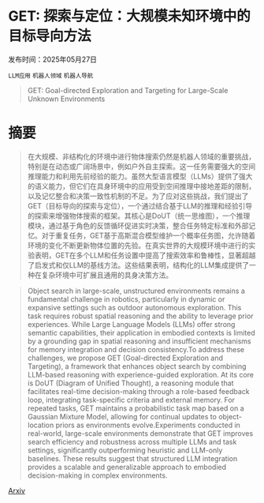 # GET: 探索与定位：大规模未知环境中的目标导向方法

发布时间：2025年05月27日

`LLM应用` `机器人领域` `机器人导航`

> GET: Goal-directed Exploration and Targeting for Large-Scale Unknown Environments

# 摘要

> 在大规模、非结构化的环境中进行物体搜索仍然是机器人领域的重要挑战，特别是在动态或广阔场景中，例如户外自主探索。这一任务需要强大的空间推理能力和利用先前经验的能力。虽然大型语言模型（LLMs）提供了强大的语义能力，但它们在具身环境中的应用受到空间推理中接地差距的限制，以及记忆整合和决策一致性机制的不足。为了应对这些挑战，我们提出了GET（目标导向的探索与定位），一个通过结合基于LLM的推理和经验引导的探索来增强物体搜索的框架。其核心是DoUT（统一思维图），一个推理模块，通过基于角色的反馈循环促进实时决策，整合任务特定标准和外部记忆。对于重复任务，GET基于高斯混合模型维护一个概率任务图，允许随着环境的变化不断更新物体位置的先验。在真实世界的大规模环境中进行的实验表明，GET在多个LLM和任务设置中提高了搜索效率和鲁棒性，显著超越了启发式和仅LLM的基线方法。这些结果表明，结构化的LLM集成提供了一种在复杂环境中可扩展且通用的具身决策方法。

> Object search in large-scale, unstructured environments remains a fundamental challenge in robotics, particularly in dynamic or expansive settings such as outdoor autonomous exploration. This task requires robust spatial reasoning and the ability to leverage prior experiences. While Large Language Models (LLMs) offer strong semantic capabilities, their application in embodied contexts is limited by a grounding gap in spatial reasoning and insufficient mechanisms for memory integration and decision consistency.To address these challenges, we propose GET (Goal-directed Exploration and Targeting), a framework that enhances object search by combining LLM-based reasoning with experience-guided exploration. At its core is DoUT (Diagram of Unified Thought), a reasoning module that facilitates real-time decision-making through a role-based feedback loop, integrating task-specific criteria and external memory. For repeated tasks, GET maintains a probabilistic task map based on a Gaussian Mixture Model, allowing for continual updates to object-location priors as environments evolve.Experiments conducted in real-world, large-scale environments demonstrate that GET improves search efficiency and robustness across multiple LLMs and task settings, significantly outperforming heuristic and LLM-only baselines. These results suggest that structured LLM integration provides a scalable and generalizable approach to embodied decision-making in complex environments.

[Arxiv](https://arxiv.org/abs/2505.20828)